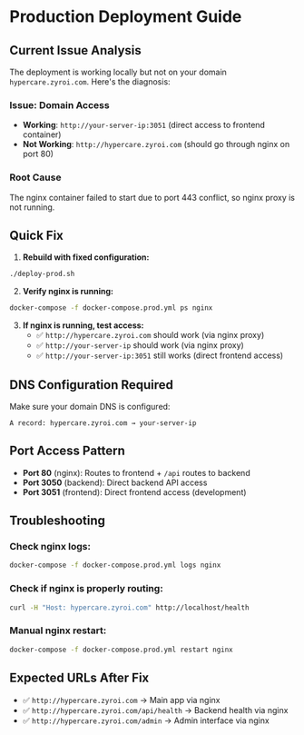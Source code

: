 # Production Deployment Guide

## Current Issue Analysis

The deployment is working locally but not on your domain `hypercare.zyroi.com`. Here's the diagnosis:

### Issue: Domain Access
- **Working**: `http://your-server-ip:3051` (direct access to frontend container)
- **Not Working**: `http://hypercare.zyroi.com` (should go through nginx on port 80)

### Root Cause
The nginx container failed to start due to port 443 conflict, so nginx proxy is not running.

## Quick Fix

1. **Rebuild with fixed configuration:**
```bash
./deploy-prod.sh
```

2. **Verify nginx is running:**
```bash
docker-compose -f docker-compose.prod.yml ps nginx
```

3. **If nginx is running, test access:**
   - ✅ `http://hypercare.zyroi.com` should work (via nginx proxy)
   - ✅ `http://your-server-ip` should work (via nginx proxy) 
   - ✅ `http://your-server-ip:3051` still works (direct frontend access)

## DNS Configuration Required

Make sure your domain DNS is configured:
```
A record: hypercare.zyroi.com → your-server-ip
```

## Port Access Pattern

- **Port 80** (nginx): Routes to frontend + `/api` routes to backend
- **Port 3050** (backend): Direct backend API access
- **Port 3051** (frontend): Direct frontend access (development)

## Troubleshooting

### Check nginx logs:
```bash
docker-compose -f docker-compose.prod.yml logs nginx
```

### Check if nginx is properly routing:
```bash
curl -H "Host: hypercare.zyroi.com" http://localhost/health
```

### Manual nginx restart:
```bash
docker-compose -f docker-compose.prod.yml restart nginx
```

## Expected URLs After Fix

- ✅ `http://hypercare.zyroi.com` → Main app via nginx
- ✅ `http://hypercare.zyroi.com/api/health` → Backend health via nginx
- ✅ `http://hypercare.zyroi.com/admin` → Admin interface via nginx
